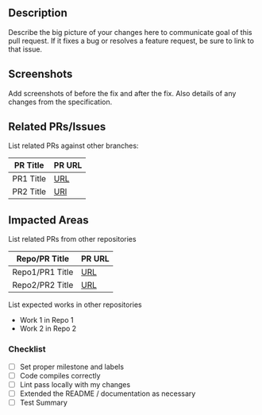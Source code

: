 ## Description
Describe the big picture of your changes here to communicate goal of this pull request. If it fixes a bug or resolves a feature request, be sure to link to that issue.

## Screenshots
Add screenshots of before the fix and after the fix. Also details of any changes from the specification.

## Related PRs/Issues

List related PRs against other branches:

PR Title | PR URL
-------|-----
PR1 Title | [URL]()
PR2 Title | [URl]()

## Impacted Areas
List related PRs from other repositories

Repo/PR Title | PR URL
------ | ------
Repo1/PR1 Title | [URL]()
Repo2/PR2 Title | [URL]()

List expected works in other repositories
- Work 1 in Repo 1
- Work 2 in Repo 2

### Checklist
- [ ] Set proper milestone and labels
- [ ] Code compiles correctly
- [ ] Lint pass locally with my changes
- [ ] Extended the README / documentation as necessary
- [ ] Test Summary
